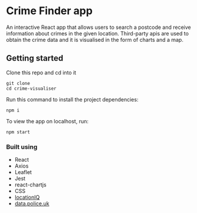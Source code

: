 # Crime Finder app

An interactive React app that allows users to search a postcode and receive information about crimes in the given location. Third-party apis are used to obtain the crime data and it is visualised in the form of charts and a map.

## Getting started

Clone this repo and cd into it

```
git clone
cd crime-visualiser
```

Run this command to install the project dependencies:

```
npm i
```

To view the app on localhost, run:

```
npm start
```

### Built using

- React
- Axios
- Leaflet
- Jest
- react-chartjs
- CSS
- [locationIQ](https://locationiq.com/)
- [data.police.uk](https://data.police.uk/)
